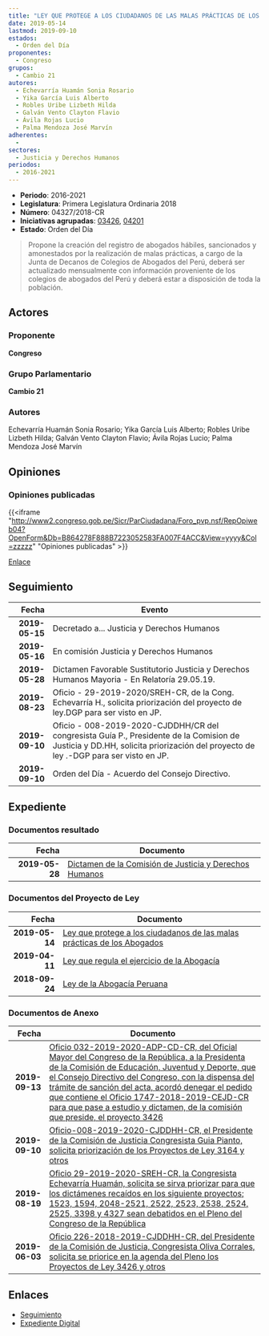 ```yaml
---
title: "LEY QUE PROTEGE A LOS CIUDADANOS DE LAS MALAS PRÁCTICAS DE LOS ABOGADOS"
date: 2019-05-14
lastmod: 2019-09-10
estados: 
  - Orden del Día
proponentes: 
  - Congreso
grupos: 
  - Cambio 21
autores: 
  - Echevarría Huamán Sonia Rosario
  - Yika García Luis Alberto
  - Robles Uribe Lizbeth Hilda
  - Galván Vento Clayton Flavio
  - Ávila Rojas Lucio
  - Palma Mendoza José Marvín
adherentes: 
  - 
sectores: 
  - Justicia y Derechos Humanos
periodos: 
  - 2016-2021
---
```


- **Periodo**: 2016-2021
- **Legislatura**: Primera Legislatura Ordinaria 2018
- **Número**: 04327/2018-CR
- **Iniciativas agrupadas**: [03426](../../03400/03426), [04201](../../04200/04201)
- **Estado**: Orden del Día

> Propone la creación del registro de abogados hábiles, sancionados y amonestados por la realización de malas prácticas, a cargo de la Junta de Decanos de Colegios de Abogados del Perú, deberá ser actualizado mensualmente con información proveniente de los colegios de abogados del Perú y deberá estar a disposición de toda la población.


## Actores

### Proponente

**Congreso**

### Grupo Parlamentario

**Cambio 21**

### Autores

Echevarría Huamán Sonia Rosario; Yika García Luis Alberto; Robles Uribe Lizbeth Hilda; Galván Vento Clayton Flavio; Ávila Rojas Lucio; Palma Mendoza José Marvín


## Opiniones

### Opiniones publicadas

{{<iframe "http://www2.congreso.gob.pe/Sicr/ParCiudadana/Foro_pvp.nsf/RepOpiweb04?OpenForm&Db=B864278F888B7223052583FA007F4ACC&View=yyyy&Col=zzzzz" "Opiniones publicadas" >}}

[Enlace](http://www2.congreso.gob.pe/Sicr/ParCiudadana/Foro_pvp.nsf/RepOpiweb04?OpenForm&Db=B864278F888B7223052583FA007F4ACC&View=yyyy&Col=zzzzz)

## Seguimiento

| Fecha | Evento |
|------:|--------|
| **2019-05-15** | Decretado a... Justicia y Derechos Humanos|
| **2019-05-16** | En comisión Justicia y Derechos Humanos|
| **2019-05-28** | Dictamen Favorable Sustitutorio Justicia y Derechos Humanos Mayoria - En Relatoría 29.05.19.|
| **2019-08-23** | Oficio - 29-2019-2020/SREH-CR, de la Cong. Echevarría H., solicita priorización del proyecto de ley.DGP para ser visto en JP.|
| **2019-09-10** | Oficio - 008-2019-2020-CJDDHH/CR del congresista Guía P., Presidente de la Comision de Justicia y DD.HH, solicita priorización del proyecto de ley .-DGP para ser visto en JP.|
| **2019-09-10** | Orden del Día - Acuerdo del Consejo Directivo.|


## Expediente


### Documentos resultado

| Fecha | Documento |
|------:|--------|
| **2019-05-28** | [Dictamen de la Comisión de Justicia y Derechos Humanos](http://www.leyes.congreso.gob.pe/Documentos/2016_2021/Dictamenes/Proyectos_de_Ley/03426DC15MAY20190528.pdf) |

### Documentos del Proyecto de Ley

| Fecha | Documento |
|------:|--------|
| **2019-05-14** | [Ley que protege a los ciudadanos de las malas prácticas de los Abogados](http://www.leyes.congreso.gob.pe/Documentos/2016_2021/Proyectos_de_Ley_y_de_Resoluciones_Legislativas/PL0432720190514.pdf) |
| **2019-04-11** | [Ley que regula el ejercicio de la Abogacía](http://www.leyes.congreso.gob.pe/Documentos/2016_2021/Proyectos_de_Ley_y_de_Resoluciones_Legislativas/PL0420120190411..pdf) |
| **2018-09-24** | [Ley de la Abogacía Peruana](http://www.leyes.congreso.gob.pe/Documentos/2016_2021/Proyectos_de_Ley_y_de_Resoluciones_Legislativas/PL0342620180924.pdf) |

### Documentos de Anexo

| Fecha | Documento |
|------:|--------|
| **2019-09-13** | [Oficio 032-2019-2020-ADP-CD-CR, del Oficial Mayor del Congreso de la República, a la Presidenta de la Comisión de Educación, Juventud y Deporte, que el Consejo Directivo del Congreso, con la dispensa del trámite de sanción del acta, acordó denegar el pedido que contiene el Oficio 1747-2018-2019-CEJD-CR para que pase a estudio y dictamen, de la comisión que preside, el proyecto 3426](http://www.leyes.congreso.gob.pe/Documentos/2016_2021/Oficios/Oficialia_Mayor/OFICIO-032-2019-2020-ADP-CD-CR.pdf) |
| **2019-09-10** | [Oficio-008-2019-2020-CJDDHH-CR, el Presidente de la Comisión de Justicia Congresista Guia Pianto, solicita priorización de los Proyectos de Ley 3164 y otros](http://www.leyes.congreso.gob.pe/Documentos/2016_2021/Oficios/Comisiones_Ordinarias/OFICIO-008-2019-2020-CJDDHH-CR.pdf) |
| **2019-08-19** | [Oficio 29-2019-2020-SREH-CR, la Congresista Echevarría Huamán, solicita se sirva priorizar para que los dictámenes recaídos en los siguiente proyectos; 1523, 1594, 2048-2521, 2522, 2523, 2538, 2524, 2525, 3398 y 4327 sean debatidos en el Pleno del Congreso de la República](http://www.leyes.congreso.gob.pe/Documentos/2016_2021/Oficios/Congresistas/OFICIO-29-2019-2020-SREH-CR.pdf) |
| **2019-06-03** | [Oficio 226-2018-2019-CJDDHH-CR, del Presidente de la Comisión de Justicia, Congresista Oliva Corrales, solicita se priorice en la agenda del Pleno los Proyectos de Ley 3426 y otros](http://www.leyes.congreso.gob.pe/Documentos/2016_2021/Oficios/Comisiones_Ordinarias/OFICIO-226-2018-2019-CJDDHH-CR.pdf) |

## Enlaces 

- [Seguimiento](http://www2.congreso.gob.pe/Sicr/TraDocEstProc/CLProLey2016.nsf/f7fff46988ca05b1052578e100829cc7/f76f141fc577ec99052583fa007f0c7f?OpenDocument)
- [Expediente Digital](http://www2.congreso.gob.pe/Sicr/TraDocEstProc/CLProLey2016.nsf/f7fff46988ca05b1052578e100829cc7/f76f141fc577ec99052583fa007f0c7f?OpenDocument&Click=05257FB7005EB655.eb71d0cf91d8294e05256cdf006b5706/$Body/0.1C6C)
